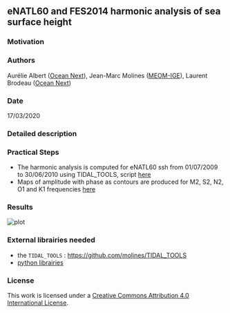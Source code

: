 ## eNATL60 and FES2014 harmonic analysis of sea surface height

### Motivation

### Authors

Aurélie Albert ([Ocean Next](https://ocean-next.fr)), Jean-Marc Molines ([MEOM-IGE](https://github.com/meom-group.io)), Laurent Brodeau ([Ocean Next](https://ocean-next.fr))

### Date

17/03/2020

### Detailed description

### Practical Steps

  - The harmonic analysis is computed for eNATL60 ssh from 01/07/2009 to 30/06/2010 using TIDAL_TOOLS, script [here](https://github.com/ocean-next/eNATL60/tree/master/04_assessment/barotropic-tide/scripts/make_tidal_amp_phase.ksh)
  - Maps of amplitude with phase as contours are produced for M2, S2, N2, O1 and K1 frequencies [here](https://github.com/ocean-next/eNATL60/blob/master/04_assessment/barotropic-tide/notebooks/2020-03-17-AA-maps-amp-phase-M2-eNATL60-FES2014.ipynb)
  
### Results

![plot](https://github.com/ocean-next/eNATL60/tree/master/04_assessment/barotropic-tide/plots/maps_amp_phi_M2N2S2K1O1_eNATL60-FES2014.png)
  

### External librairies needed

  - the `TIDAL_TOOLS` :  https://github.com/molines/TIDAL_TOOLS
  - [python librairies](environment.yaml)

### License
This work is licensed under a <a rel="license" href="http://creativecommons.org/licenses/by/4.0/">Creative Commons Attribution 4.0 International License</a>.
